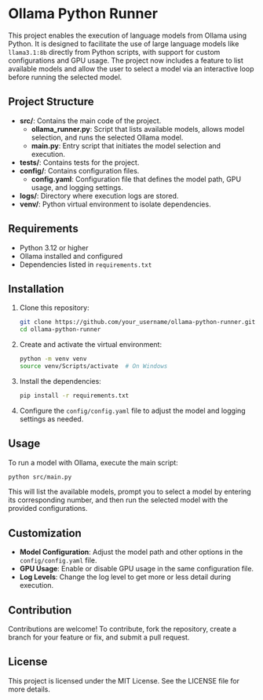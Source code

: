 # Ollama Python Runner

This project enables the execution of language models from Ollama using Python. It is designed to facilitate the use of large language models like `llama3.1:8b` directly from Python scripts, with support for custom configurations and GPU usage. The project now includes a feature to list available models and allow the user to select a model via an interactive loop before running the selected model.

## Project Structure

- **src/**: Contains the main code of the project.
  - **ollama_runner.py**: Script that lists available models, allows model selection, and runs the selected Ollama model.
  - **main.py**: Entry script that initiates the model selection and execution.
- **tests/**: Contains tests for the project.
- **config/**: Contains configuration files.
  - **config.yaml**: Configuration file that defines the model path, GPU usage, and logging settings.
- **logs/**: Directory where execution logs are stored.
- **venv/**: Python virtual environment to isolate dependencies.

## Requirements

- Python 3.12 or higher
- Ollama installed and configured
- Dependencies listed in `requirements.txt`

## Installation

1. Clone this repository:
   ```bash
   git clone https://github.com/your_username/ollama-python-runner.git
   cd ollama-python-runner
   ```

2. Create and activate the virtual environment:
   ```bash
   python -m venv venv
   source venv/Scripts/activate  # On Windows
   ```

3. Install the dependencies:
   ```bash
   pip install -r requirements.txt
   ```

4. Configure the `config/config.yaml` file to adjust the model and logging settings as needed.

## Usage

To run a model with Ollama, execute the main script:

```bash
python src/main.py
```

This will list the available models, prompt you to select a model by entering its corresponding number, and then run the selected model with the provided configurations.

## Customization

- **Model Configuration**: Adjust the model path and other options in the `config/config.yaml` file.
- **GPU Usage**: Enable or disable GPU usage in the same configuration file.
- **Log Levels**: Change the log level to get more or less detail during execution.

## Contribution

Contributions are welcome! To contribute, fork the repository, create a branch for your feature or fix, and submit a pull request.

## License

This project is licensed under the MIT License. See the LICENSE file for more details.
